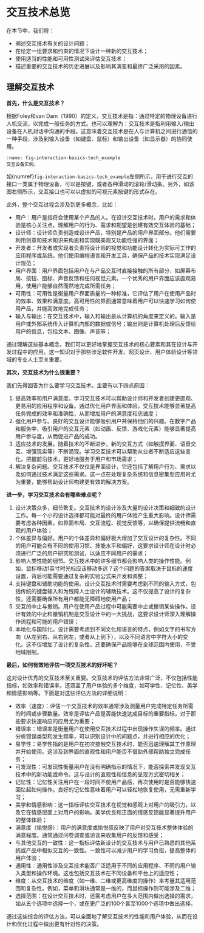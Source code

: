 # 交互技术总览

在本节中，我们将：
- 阐述交互技术有关的设计问题；
- 在给定一组要求和约束的情况下设计一种新的交互技术；
- 使用适当的性能和可用性测试来评估交互技术；
- 描述重要的交互技术的历史进展以及影响其演变和最终广泛采用的因素。

<!-- ## 什么是好的交互技术
交互技术的评价指标：易学性、有效性、用户满意度等 -->

## 理解交互技术

**首先，什么是交互技术？**

根据Foley和van Dam（1990）的定义，交互技术是指：通过特定的物理设备进行人机交流，以完成一般任务的方式。也可以理解为：交互技术是指利用输入/输出设备在人机对话中沟通的手段。这意味着交互技术是在人与计算机之间进行通信的一种手段，涉及到输入设备（如键盘、鼠标）和输出设备（如显示器）的协同使用。

```{figure} fig/interaction-basics-tech_example.png
:name: fig-interaction-basics-tech_example
交互设备实例。
```

如{numref}`fig-interaction-basics-tech_example`左侧所示，用于进行交互的接口一类属于物理设备，可以是按键，或者各种滑动的滚轮/滑动条。另外，如该图右侧所示，交互接口也可以以虚拟的可视元素按键的形式存在。

此外，整个交互过程会涉及到更多概念，比如：
- 用户：用户是指将会使用某个产品的人。在设计交互技术时，用户的需求和体验是核心关注点。理解用户的行为、需求和期望是创建有效交互体验的基础；
- 设计师：设计师负责创造或设计产品，特别是产品的用户界面部分。他们需要利用创意和技术知识来构思和实现既美观又功能性强的界面；
- 开发者：开发者或实现者负责将设计师的视觉和功能设计转化为实际可工作的应用程序或系统。他们使用编程语言和开发工具，确保产品的技术实现满足设计规范；
- 用户界面：用户界面包括用户在与产品交互时直接接触的所有部分，如屏幕布局、按钮、图标、声音反馈和任何视觉元素。一个优秀的用户界面应该直观易用，使用户能够自然而然地完成所需任务；
- 可用性：可用性是衡量用户界面质量的一种标准，它评估了用户在使用产品时的效率、效果和满意度。高可用性的界面通常意味着用户可以快速学习如何使用产品，并能高效地完成任务；
- 输入与输出：在交互技术中，输入和输出是从计算机的角度来定义的。输入是用户或外部系统传入计算机内部的数据或信号；输出则是计算机处理后反馈给用户的信息，包括文本、图像、声音等；

通过理解这些基本概念，我们可以更好地掌握交互技术的核心要素和其在设计与开发过程中的应用。这一知识对于那些涉足软件开发、网页设计、用户体验设计等领域的专业人士至关重要。

**其次，交互技术为什么很重要？**

我们先得回答为什么要学习交互技术。主要有以下四点原因：
1. 提高效率和用户满意度。学习交互技术可以帮助设计师和开发者创建更直观、更易用的应用程序和设备。通过优化用户界面和体验，交互技术能够显著提高任务完成的效率和准确性，从而增加用户的满意度和忠诚度；
2. 强化用户参与。良好的交互设计能够吸引用户并保持他们的兴趣。在数字产品和服务中，吸引用户的交互元素（如动画、反馈、游戏化元素）能够显著提高用户参与度，从而促进产品的成功。
3. 适应技术的发展。随着技术的不断进步，新的交互方式（如触摸界面、语音交互、增强现实等）不断涌现。学习交互技术可以帮助从业者不断适应这些变化，把握前沿技术，更好地服务于用户和市场需求；
4. 解决复杂问题。交互技术不仅仅是界面设计，它还包括了解用户行为、需求以及如何通过技术满足这些需求。这一点在处理复杂系统和信息密集型应用时尤为重要，能够帮助设计师构建更有效的解决方案。

**进一步，学习交互技术会有哪些难点呢？**

1. 设计决策众多，细节繁复。交互技术的设计涉及大量的设计决策和细致的设计工作。每一个小的设计选择都可能对最终的用户体验产生重大影响。设计师需要考虑各种因素，如界面布局、交互流程、视觉反馈等，以确保提供流畅和直观的用户体验；
2. 个体差异与偏好。用户的个体差异和偏好极大增加了交互设计的复杂性。不同的用户可能会有不同的使用习惯、技能水平和偏好，这要求设计师在设计时必须进行广泛的用户研究和测试，以适应不同用户的需求；
3. 影响人类性能的细节。交互技术中的许多细节都会影响人类的操作性能。例如，鼠标移动1英寸时光标应该移动多远？这个问题的答案取决于鼠标的速度设置，背后可能需要通过复杂的实验公式来开发和调整；
4. 支持键盘和辅助功能的使用。设计交互技术时需要考虑到不同的输入方式，包括传统的键盘输入和为残障人士设计的辅助技术。这不仅提高了设计的复杂性，还需要确保所有用户都能无障碍地使用产品；
5. 交互的中止与撤销。用户在使用产品过程中可能需要中止或撤销某些操作。设计有效的中止和撤销机制是交互设计中的一大挑战，这要求设计师深入理解操作流程和可能的用户错误；
6. 本地化与国际化。设计需要考虑到不同文化和语言的特点，例如文字的书写方向（从左到右、从右到左，或者从上到下），以及不同语言中字符大小的变化。这不仅增加了设计的复杂性，还要确保产品能够在全球范围内使用，不受地域限制。

**最后，如何有效地评估一项交互技术的好坏呢？**

这对设计优秀的交互技术至关重要。交互技术的评估方法非常广泛，不仅包括性能指标，如效率和错误率，还涵盖了用户体验的多个维度，如可学性、记忆性、美学和情感影响等。下面是对这些评估方法的详细说明：

- 效率（速度）：评估一个交互技术的效率通常涉及测量用户完成特定任务所需的时间或步骤数量。效率是评估产品是否能快速达成目标的重要指标，对于那些要求快速响应的应用尤为重要；
- 错误率：错误率是衡量用户在使用交互技术过程中出现操作失误的频率。通过分析错误类型和发生频率，可以识别设计中的问题点，并进行相应的优化；
- 易学性：易学性指的是用户在初次接触交互技术时，能否迅速理解其工作原理并开始使用。这涉及到界面的直观性和用户能否不借助外部帮助独立完成任务；
- 可发现性：可发现性衡量用户在没有明确指示的情况下，能否探索并发现交互技术中的新功能或命令。这与设计的直观性和信息的呈现方式密切相关；
- 记忆性：记忆性关注用户在一段时间不使用产品后，再次使用时是否能够快速回忆起如何操作。良好的记忆性意味着用户可以轻松地恢复使用，无需重新学习；
- 美学和情感影响：这一指标评估交互技术在视觉和感观上对用户的吸引力，以及它在情感层面上对用户的影响。美学优良和正面的情感反馈能显著提升用户的整体体验；
- 满意度（愉悦感）：用户的满意度或愉悦感反映了用户对交互技术整体体验的满意程度。通常通过问卷调查或访谈来收集用户的反馈和感受；
- 与其他交互的一致性：这一指标评估新设计的交互技术与用户已熟悉的其他系统或产品中相似交互的一致性。一致性可以减少用户的学习负担，提高整体的用户体验；
- 通用性：通用性涉及交互技术能否广泛适用于不同的应用程序、不同的用户输入类型和操作环境。这也包括交互技术在不同设备和平台上的适应性；
- 维度：从交互技术的维度（如一维、二维或更高维度的操作）来考量其适用范围和复杂性。例如，菜单和滑块通常是一维的，而鼠标操作则可能涉及二维；
- 选择范围：在设计交互技术时，还需考虑用户在多大范围内做出选择的需求，如从五个选项中选择一个，或在更广泛的100个甚至1000个选项中做出选择。

通过这些综合的评估方法，可以全面地了解交互技术的性能和用户体验，从而在设计和优化过程中做出更有针对性的决策。

